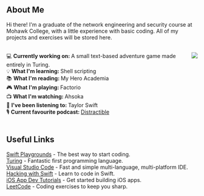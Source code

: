 ## About Me
Hi there! I'm a graduate of the network engineering and security course at Mohawk College, with a little experience with basic coding. All of my projects and exercises will be stored here.<br>
<br>

<a href="#">
  <!-- Remove "&layout=compact" to switch to list view. This will likely look better once the list becomes longer. -->
  <!-- Add "&langs_count=x" to specify the number of languages displayed, where x is the number of languages. -->
  <img align="right" src="https://github-readme-stats.vercel.app/api/top-langs?username=Gediren&layout=compact" />
</a>

<!-- Need to be careful of sentence length in this section, otherwise it runs into the graph. -->
💻 <b>Currently working on: </b>A small text-based adventure game made entirely in Turing.<br>
💡 <b>What I'm learning: </b>Shell scripting<br>
📚 <b>What I'm reading: </b>My Hero Academia<br>
🎮 <b>What I'm playing: </b>Factorio<br>
📺 <b>What I'm watching: </b>Ahsoka<br>
🎵 <b>I've been listening to: </b>Taylor Swift<br>
🎙️ <b>Current favourite podcast: </b> <a href="https://store.distractiblepodcast.com/">Distractible</a><br>
<br>

## Useful Links
<a href="https://www.apple.com/swift/playgrounds/">Swift Playgrounds</a> - The best way to start coding.<br>
<a href="http://compsci.ca/holtsoft/">Turing</a> - Fantastic first programming language.<br>
<a href="https://code.visualstudio.com/">Visual Studio Code</a> - Fast and simple multi-language, multi-platform IDE.<br>
<a href="https://www.hackingwithswift.com/">Hacking with Swift</a> - Learn to code in Swift.<br>
<a href="https://developer.apple.com/tutorials/app-dev-training/">iOS App Dev Tutorials</a> - Get started building iOS apps.<br>
<a href="https://leetcode.com">LeetCode</a> - Coding exercises to keep you sharp.<br>
